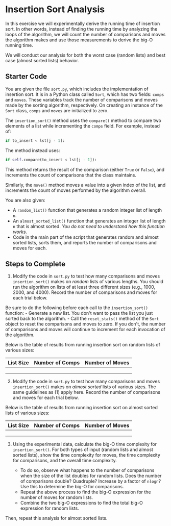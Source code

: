 # Insertion Sort Analysis

In this exercise we will experimentally derive the running time of insertion sort. In other words, instead of finding the running time by analyzing the loops of the algorithm, we will count the number of comparisons and moves the algorithm makes and use those measurements to derive the big-O running time.

We will conduct our analysis for both the worst case (random lists) and best case (almost sorted lists) behavior.

## Starter Code

You are given the file `sort.py`, which includes the implementation of insertion sort. It is in a Python class called `Sort`, which has two fields: `comps` and `moves`. These variables track the number of comparisons and moves made by the sorting algorithm, respectively. On creating an instance of the `Sort` class, `comps` and `moves` are initialized to zero.

The `insertion_sort()` method uses the `compare()` method to compare two elements of a list while incrementing the `comps` field. For example, instead of:

```python
if to_insert < lst[j - 1]:
```

The method instead uses:

```python
if self.compare(to_insert < lst[j - 1]):
```

This method returns the result of the comparison (either `True` or `False`), and increments the count of comparisons that the class maintains.

Similarly, the `move()` method moves a value into a given index of the list, and increments the count of moves performed by the algorithm overall.

You are also given:

- A `random_list()` function that generates a random integer list of length `n`.
- An `almost_sorted_list()` function that generates an integer list of length `n` that is almost sorted. *You do not need to understand how this function works.*
- Code in the main part of the script that generates random and almost sorted lists, sorts them, and reports the number of comparisons and moves for each.

## Steps to Complete

1. Modify the code in `sort.py` to test how many comparisons and moves `insertion_sort()` makes on *random* lists of various lengths. You should run the algorithm on lists of at least three different sizes (e.g., 1000, 2000, and 4000). Record the number of comparisons and moves for each trial below.

Be sure to do the following before each call to the `insertion_sort()` function:
      - Generate a new list. You don't want to pass the list you just sorted back to the algorithm.
      - Call the `reset_stats()` method of the `Sort` object to reset the comparisons and moves to zero. If you don't, the number of comparisons and moves will continue to increment for each invocation of the algorithm.

Below is the table of results from running insertion sort on random lists of various sizes:

| List Size | Number of Comps | Number of Moves |
|-----------|-----------------|-----------------|
|           |                 |                 |
|           |                 |                 |
|           |                 |                 |

2. Modify the code in `sort.py` to test how many comparisons and moves `insertion_sort()` makes on *almost sorted* lists of various sizes. The same guidelines as (1) apply here. Record the number of comparisons and moves for each trial below.

Below is the table of results from running insertion sort on almost sorted lists of various sizes:

| List Size | Number of Comps | Number of Moves |
|-----------|-----------------|-----------------|
|           |                 |                 |
|           |                 |                 |
|           |                 |                 |

3. Using the experimental data, calculate the big-O time complexity for `insertion_sort()`. For both types of input (random lists and almost sorted lists), show the time complexity for moves, the time complexity for comparisons, and the overall time complexity.

    - To do so, observe what happens to the number of comparisons when the size of the list doubles for random lists. Does the number of comparisons double? Quadruple? Increase by a factor of `nlogn`? Use this to determine the big-O for comparisons.
    - Repeat the above process to find the big-O expression for the number of moves for random lists.
    - Combine the two big-O expressions to find the total big-O expression for random lists.

Then, repeat this analysis for almost sorted lists.
